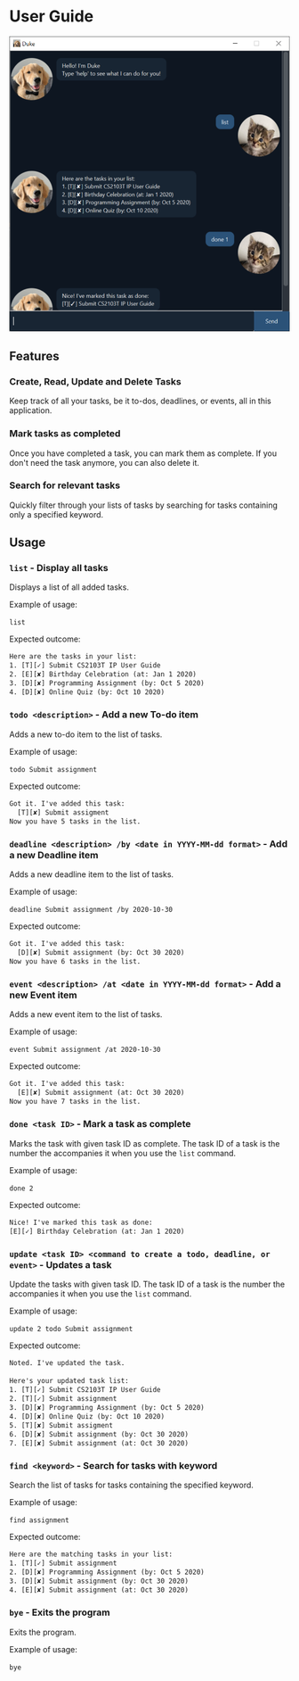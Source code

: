 # User Guide

![User Interface](Ui.png)

## Features 

### Create, Read, Update and Delete Tasks
Keep track of all your tasks, be it to-dos, deadlines, or events, all in this application.

### Mark tasks as completed
Once you have completed a task, you can mark them as complete.
If you don't need the task anymore, you can also delete it.

### Search for relevant tasks
Quickly filter through your lists of tasks by searching for tasks containing only a specified keyword.

## Usage

### `list` - Display all tasks

Displays a list of all added tasks.

Example of usage: 

`list`

Expected outcome:

```
Here are the tasks in your list:
1. [T][✓] Submit CS2103T IP User Guide
2. [E][✘] Birthday Celebration (at: Jan 1 2020)
3. [D][✘] Programming Assignment (by: Oct 5 2020)
4. [D][✘] Online Quiz (by: Oct 10 2020)
```

### `todo <description>` - Add a new To-do item

Adds a new to-do item to the list of tasks.

Example of usage: 

`todo Submit assignment`

Expected outcome:
```
Got it. I've added this task:
  [T][✘] Submit assigment
Now you have 5 tasks in the list.
```

### `deadline <description> /by <date in YYYY-MM-dd format>` - Add a new Deadline item

Adds a new deadline item to the list of tasks.

Example of usage: 

`deadline Submit assignment /by 2020-10-30`

Expected outcome:
```
Got it. I've added this task:
  [D][✘] Submit assignment (by: Oct 30 2020)
Now you have 6 tasks in the list.
```

### `event <description> /at <date in YYYY-MM-dd format>` - Add a new Event item

Adds a new event item to the list of tasks.

Example of usage: 

`event Submit assignment /at 2020-10-30`

Expected outcome:
```
Got it. I've added this task:
  [E][✘] Submit assignment (at: Oct 30 2020)
Now you have 7 tasks in the list.
```

### `done <task ID>` - Mark a task as complete

Marks the task with given task ID as complete. 
The task ID of a task is the number the accompanies it when you use the `list` command.

Example of usage: 

`done 2`

Expected outcome:
```
Nice! I've marked this task as done:
[E][✓] Birthday Celebration (at: Jan 1 2020)
```

### `update <task ID> <command to create a todo, deadline, or event>` - Updates a task

Update the tasks with given task ID. 
The task ID of a task is the number the accompanies it when you use the `list` command.

Example of usage: 

`update 2 todo Submit assignment`

Expected outcome:
```
Noted. I've updated the task.

Here's your updated task list:
1. [T][✓] Submit CS2103T IP User Guide
2. [T][✓] Submit assignment
3. [D][✘] Programming Assignment (by: Oct 5 2020)
4. [D][✘] Online Quiz (by: Oct 10 2020)
5. [T][✘] Submit assigment
6. [D][✘] Submit assignment (by: Oct 30 2020)
7. [E][✘] Submit assignment (at: Oct 30 2020)
```

### `find <keyword>` - Search for tasks with keyword

Search the list of tasks for tasks containing the specified keyword.

Example of usage: 

`find assignment`

Expected outcome:
```
Here are the matching tasks in your list:
1. [T][✓] Submit assignment
2. [D][✘] Programming Assignment (by: Oct 5 2020)
3. [D][✘] Submit assignment (by: Oct 30 2020)
4. [E][✘] Submit assignment (at: Oct 30 2020)
```

### `bye` - Exits the program

Exits the program.

Example of usage: 

`bye`

